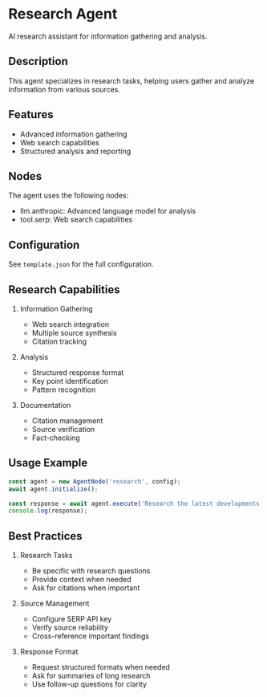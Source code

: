 # Research Agent

AI research assistant for information gathering and analysis.

## Description

This agent specializes in research tasks, helping users gather and analyze information from various sources.

## Features

- Advanced information gathering
- Web search capabilities
- Structured analysis and reporting

## Nodes

The agent uses the following nodes:

- llm.anthropic: Advanced language model for analysis
- tool.serp: Web search capabilities

## Configuration

See `template.json` for the full configuration.

## Research Capabilities

1. Information Gathering

   - Web search integration
   - Multiple source synthesis
   - Citation tracking

2. Analysis

   - Structured response format
   - Key point identification
   - Pattern recognition

3. Documentation
   - Citation management
   - Source verification
   - Fact-checking

## Usage Example

```typescript
const agent = new AgentNode('research', config);
await agent.initialize();

const response = await agent.execute('Research the latest developments in quantum computing.');
console.log(response);
```

## Best Practices

1. Research Tasks

   - Be specific with research questions
   - Provide context when needed
   - Ask for citations when important

2. Source Management

   - Configure SERP API key
   - Verify source reliability
   - Cross-reference important findings

3. Response Format
   - Request structured formats when needed
   - Ask for summaries of long research
   - Use follow-up questions for clarity
